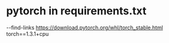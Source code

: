 # pytorch in requirements.txt
--find-links https://download.pytorch.org/whl/torch_stable.html
torch==1.3.1+cpu
